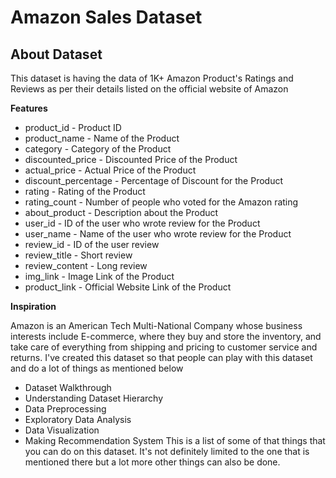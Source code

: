 # Amazon Sales Dataset

## About Dataset

This dataset is having the data of 1K+ Amazon Product's Ratings and Reviews as per their details listed on the official website of Amazon

**Features**

* product_id - Product ID
* product_name - Name of the Product
* category - Category of the Product
* discounted_price - Discounted Price of the Product
* actual_price - Actual Price of the Product
* discount_percentage - Percentage of Discount for the Product
* rating - Rating of the Product
* rating_count - Number of people who voted for the Amazon rating
* about_product - Description about the Product
* user_id - ID of the user who wrote review for the Product
* user_name - Name of the user who wrote review for the Product
* review_id - ID of the user review
* review_title - Short review
* review_content - Long review
* img_link - Image Link of the Product
* product_link - Official Website Link of the Product

**Inspiration**

Amazon is an American Tech Multi-National Company whose business interests include E-commerce, where they buy and store the inventory, and take care of everything from shipping and pricing to customer service and returns. I've created this dataset so that people can play with this dataset and do a lot of things as mentioned below

* Dataset Walkthrough
* Understanding Dataset Hierarchy
* Data Preprocessing
* Exploratory Data Analysis
* Data Visualization
* Making Recommendation System
  This is a list of some of that things that you can do on this dataset. It's not definitely limited to the one that is mentioned there but a lot more other things can also be done.
